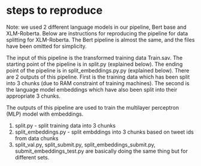 # steps to reproduce

Note: we used 2 different language models in our pipeline, Bert base and XLM-Roberta. Below are instructions for reproducing
the pipeline for data splitting for XLM-Roberta. The Bert pipeline is almost the same, and the files have been omitted
for simplicity.


The input of this pipeline is the transformed training data Train.sav. The starting point of the pipeline is in split.py (explained below). The ending point of the pipeline is in split_embeddings.py.py (explained below). There are 2 outputs of this
pipeline. First is the training data which has been split into 3 chunks (due to RAM constraint of training machines). The second
is the language model embeddings which have also been split into their appropriate 3 chunks.


The outputs of this pipeline are used to train the multilayer perceptron (MLP) model with embeddings.


1. split.py - split training data into 3 chunks
2. split_embeddings.py - split embddings into 3 chunks based on tweet ids from data chunks
3. split_val.py, split_submit.py, split_embeddings_submit.py, submit_embeddings_test.py are basically doing the same thing but for different sets.